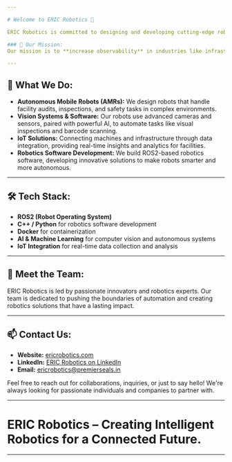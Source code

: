 ```yaml
---

# Welcome to ERIC Robotics 👋

ERIC Robotics is committed to designing and developing cutting-edge robotic solutions that bring automation, intelligence, and efficiency to a wide range of industries. Our goal is to position robotics design in India as a globally recognized and respected field, while solving real-world data problems across various sectors.

### 🌟 Our Mission:
Our mission is to **increase observability** in industries like infrastructure, retail, and manufacturing, helping companies gain deeper insights and make informed decisions. By building intelligent autonomous robots, we aim to transform how businesses understand and interact with their operational data.

---
```


## 🤖 What We Do:
- **Autonomous Mobile Robots (AMRs):** We design robots that handle facility audits, inspections, and safety tasks in complex environments.
- **Vision Systems & Software:** Our robots use advanced cameras and sensors, paired with powerful AI, to automate tasks like visual inspections and barcode scanning.
- **IoT Solutions:** Connecting machines and infrastructure through data integration, providing real-time insights and analytics for facilities.
- **Robotics Software Development:** We build ROS2-based robotics software, developing innovative solutions to make robots smarter and more autonomous.

---

## 🛠 Tech Stack:
- **ROS2 (Robot Operating System)**
- **C++ / Python** for robotics software development
- **Docker** for containerization
- **AI & Machine Learning** for computer vision and autonomous systems
- **IoT Integration** for real-time data collection and analysis

---

## 👥 Meet the Team:
ERIC Robotics is led by passionate innovators and robotics experts. Our team is dedicated to pushing the boundaries of automation and creating robotics solutions that have a lasting impact.

---

## 📫 Contact Us:
- **Website:** [ericrobotics.com](https://www.ericrobotics.com/)
- **LinkedIn:** [ERIC Robotics on LinkedIn](https://www.linkedin.com/company/eric-robotics/)
- **Email:** [ericrobotics@premierseals.in](ericrobotics@premierseals.in)

Feel free to reach out for collaborations, inquiries, or just to say hello! We're always looking for passionate individuals and companies to partner with.

---

# ERIC Robotics – Creating Intelligent Robotics for a Connected Future.

---

<!--

**Here are some ideas to get you started:**

🙋‍♀️ A short introduction - what is your organization all about?
🌈 Contribution guidelines - how can the community get involved?
👩‍💻 Useful resources - where can the community find your docs? Is there anything else the community should know?
🍿 Fun facts - what does your team eat for breakfast?
🧙 Remember, you can do mighty things with the power of [Markdown](https://docs.github.com/github/writing-on-github/getting-started-with-writing-and-formatting-on-github/basic-writing-and-formatting-syntax)
-->
